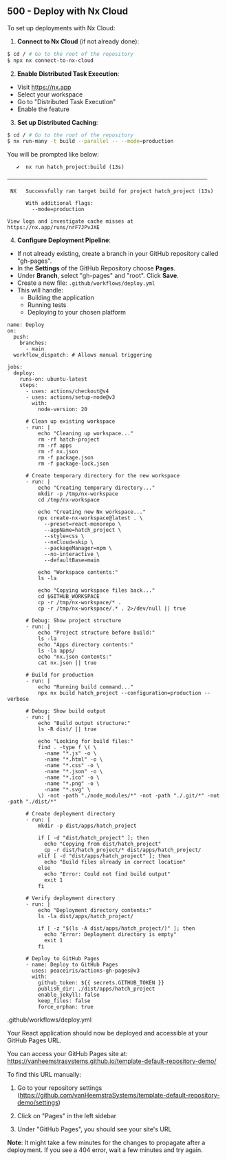 ## 500 - Deploy with Nx Cloud

To set up deployments with Nx Cloud:

1. **Connect to Nx Cloud** (if not already done):

```bash
$ cd / # Go to the root of the repository
$ npx nx connect-to-nx-cloud
```

2. **Enable Distributed Task Execution**:
- Visit https://nx.app
- Select your workspace
- Go to "Distributed Task Execution"
- Enable the feature

3. **Set up Distributed Caching**:

```bash
$ cd / # Go to the root of the repository
$ nx run-many -t build --parallel -- --mode=production
```

You will be prompted like below:

```
   ✔  nx run hatch_project:build (13s)

—————————————————————————————————————————————————————————————————

 NX   Successfully ran target build for project hatch_project (13s)

      With additional flags:
        --mode=production

View logs and investigate cache misses at https://nx.app/runs/nrF7JPvJXE
```

4. **Configure Deployment Pipeline**:

- If not already existing, create a branch in your GitHub repository called "gh-pages".
- In the **Settings** of the GitHub Repository choose **Pages**.
- Under **Branch**, select "gh-pages" and "root". Click **Save**.
- Create a new file: `.github/workflows/deploy.yml`
- This will handle:
  - Building the application
  - Running tests
  - Deploying to your chosen platform

```
name: Deploy
on:
  push:
    branches:
      - main
  workflow_dispatch: # Allows manual triggering

jobs:
  deploy:
    runs-on: ubuntu-latest
    steps:
      - uses: actions/checkout@v4
      - uses: actions/setup-node@v3
        with:
          node-version: 20
      
      # Clean up existing workspace
      - run: |
          echo "Cleaning up workspace..."
          rm -rf hatch-project
          rm -rf apps
          rm -f nx.json
          rm -f package.json
          rm -f package-lock.json
      
      # Create temporary directory for the new workspace
      - run: |
          echo "Creating temporary directory..."
          mkdir -p /tmp/nx-workspace
          cd /tmp/nx-workspace
          
          echo "Creating new Nx workspace..."
          npx create-nx-workspace@latest . \
            --preset=react-monorepo \
            --appName=hatch_project \
            --style=css \
            --nxCloud=skip \
            --packageManager=npm \
            --no-interactive \
            --defaultBase=main
          
          echo "Workspace contents:"
          ls -la
          
          echo "Copying workspace files back..."
          cd $GITHUB_WORKSPACE
          cp -r /tmp/nx-workspace/* .
          cp -r /tmp/nx-workspace/.* . 2>/dev/null || true
      
      # Debug: Show project structure
      - run: |
          echo "Project structure before build:"
          ls -la
          echo "Apps directory contents:"
          ls -la apps/
          echo "nx.json contents:"
          cat nx.json || true
      
      # Build for production
      - run: |
          echo "Running build command..."
          npx nx build hatch_project --configuration=production --verbose
      
      # Debug: Show build output
      - run: |
          echo "Build output structure:"
          ls -R dist/ || true
          
          echo "Looking for build files:"
          find . -type f \( \
            -name "*.js" -o \
            -name "*.html" -o \
            -name "*.css" -o \
            -name "*.json" -o \
            -name "*.ico" -o \
            -name "*.png" -o \
            -name "*.svg" \
          \) -not -path "./node_modules/*" -not -path "./.git/*" -not -path "./dist/*"
      
      # Create deployment directory
      - run: |
          mkdir -p dist/apps/hatch_project
          
          if [ -d "dist/hatch_project" ]; then
            echo "Copying from dist/hatch_project"
            cp -r dist/hatch_project/* dist/apps/hatch_project/
          elif [ -d "dist/apps/hatch_project" ]; then
            echo "Build files already in correct location"
          else
            echo "Error: Could not find build output"
            exit 1
          fi
      
      # Verify deployment directory
      - run: |
          echo "Deployment directory contents:"
          ls -la dist/apps/hatch_project/
          
          if [ -z "$(ls -A dist/apps/hatch_project/)" ]; then
            echo "Error: Deployment directory is empty"
            exit 1
          fi
      
      # Deploy to GitHub Pages
      - name: Deploy to GitHub Pages
        uses: peaceiris/actions-gh-pages@v3
        with:
          github_token: ${{ secrets.GITHUB_TOKEN }}
          publish_dir: ./dist/apps/hatch_project
          enable_jekyll: false
          keep_files: false
          force_orphan: true
```
.github/workflows/deploy.yml

Your React application should now be deployed and accessible at your GitHub Pages URL.

You can access your GitHub Pages site at: https://vanheemstrasystems.github.io/template-default-repository-demo/

To find this URL manually:

1. Go to your repository settings (https://github.com/vanHeemstraSystems/template-default-repository-demo/settings)

2. Click on "Pages" in the left sidebar

3. Under "GitHub Pages", you should see your site's URL

**Note**: It might take a few minutes for the changes to propagate after a deployment. If you see a 404 error, wait a few minutes and try again.